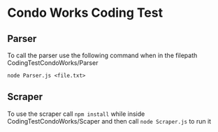 # Condo Works Coding Test
## Parser
To call the parser use the following command when in the filepath CodingTestCondoWorks/Parser

`node Parser.js <file.txt>`

## Scraper
To use the scraper call
`npm install`
while inside CodingTestCondoWorks/Scaper and then call
`node Scraper.js`
to run it
